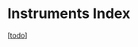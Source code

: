 # Instruments Index

[[todo]]

[//begin]: # "Autogenerated link references for markdown compatibility"
[todo]: ../../../../_site/todo "Todo"
[//end]: # "Autogenerated link references"